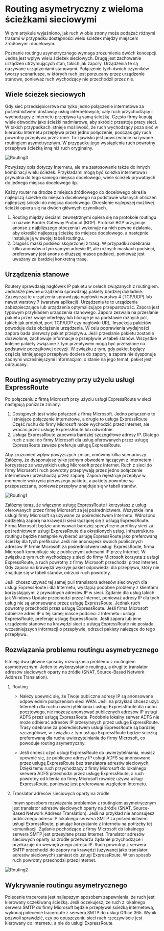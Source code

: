 <properties
   pageTitle="Routing asymetryczny | Microsoft Azure"
   description="W tym artykule przedstawiono problemy związane z routingiem asymetrycznym w sieci, które może napotkać klient, jeśli sieć zawiera wiele połączeń z miejscem docelowym."
   documentationCenter="na"
   services="expressroute"
   authors="osamazia"
   manager="carmonm"
   editor=""/>
<tags
   ms.service="expressroute"
   ms.devlang="na"
   ms.topic="get-started-article" 
   ms.tgt_pltfrm="na"
   ms.workload="infrastructure-services"
   ms.date="08/23/2016"
   ms.author="osamazia"/>

# Routing asymetryczny z wieloma ścieżkami sieciowymi

W tym artykule wyjaśniono, jak ruch w obie strony może podążać różnymi trasami w przypadku dostępności wielu ścieżek między miejscem źródłowym i docelowym.

Poznanie routingu asymetrycznego wymaga zrozumienia dwóch koncepcji. Jedną jest wpływ wielu ścieżek sieciowych. Drugą jest zachowanie urządzeń utrzymujących stan, takich jak zapory. Urządzenia te są nazywane urządzeniami stanowymi. Połączenie tych dwóch czynników tworzy scenariusze, w których ruch jest porzucany przez urządzenie stanowe, ponieważ ruch wychodzący nie przechodził przez nie.

## Wiele ścieżek sieciowych

Gdy sieć przedsiębiorstwa ma tylko jedno połączenie internetowe za pośrednictwem dostawcy usług internetowych, cały ruch przychodzący i wychodzący z Internetu przepływa tą samą ścieżką. Często firmy kupują wiele obwodów jako ścieżki nadmiarowe, aby skrócić przestoje pracy sieci. W takich przypadkach istnieje możliwość, że ruch wychodzący poza sieć w kierunku Internetu przepływa przez jedno połączenie, podczas gdy ruch powrotny przepływa przez inne. To zjawisko jest powszechnie nazywane routingiem asymetrycznym. W przypadku jego wystąpienia ruch powrotny przepływa ścieżką inną niż ruch oryginalny.

![Routing3](./media/expressroute-asymmetric-routing/AsymmetricRouting3.png)

Powyższy opis dotyczy Internetu, ale ma zastosowanie także do innych kombinacji wielu ścieżek. Przykładami mogą być ścieżka internetowa i prywatna do tego samego miejsca docelowego, wiele ścieżek prywatnych do jednego miejsca docelowego itp. 

Każdy router na drodze z miejsca źródłowego do docelowego określa najlepszą ścieżkę do miejsca docelowego na podstawie własnych obliczeń najlepszej ścieżki do miejsca docelowego. Określenie najlepszej możliwej ścieżki opiera się na dwóch głównych czynnikach.

1.  Routing między sieciami zewnętrznymi opiera się na protokole routingu o nazwie Border Gateway Protocol (BGP). Protokół BGP przyjmuje anonse z najbliższego otoczenia i wykonuje na nich pewne działania, aby określić najlepszą ścieżkę do miejsca docelowego, a następnie instaluje ją w swojej tabeli routingu.
2.  Długość maski podsieci skojarzonej z trasą. W przypadku odebrania kilku anonsów o tym samym adresie IP, ale różnych maskach podsieci, preferowany jest anons o dłuższej masce podsieci, ponieważ jest uważany za bardziej konkretną trasę.

## Urządzenia stanowe

Routery sprawdzają nagłówek IP pakietu w celach związanych z routingiem. Jednakże pewne urządzenia sprawdzają pakiety bardziej dokładnie. Zazwyczaj te urządzenia sprawdzają nagłówki warstwy 4 (TCP/UDP) lub nawet warstwy 7 (warstwa aplikacji). Urządzenia te to urządzenia zabezpieczające lub urządzenia optymalizujące przepustowość. Zapora jest typowym przykładem urządzenia stanowego. Zapora zezwala na przesłanie pakietu przez swoje interfejsy lub blokuje je na podstawie różnych pól, takich jak protokół, port TCP/UDP czy nagłówki URL. Inspekcja pakietów powoduje duże obciążenie urządzenia. W celu poprawienia wydajności zapora bada pierwszy pakiet przepływu. Jeśli przesłanie pakietu zostanie dozwolone, zachowuje informacje o przepływie w tabeli stanów. Wszystkie kolejne pakiety związane z tym przepływem mogą być przesyłane na podstawie początkowej decyzji. W związku z tym, gdy pakiet będący częścią istniejącego przepływu dociera do zapory, a zapora nie dysponuje żadnymi wcześniejszymi informacjami o stanie na jego temat, pakiet jest odrzucany.

## Routing asymetryczny przy użyciu usługi ExpressRoute

Po połączeniu z firmą Microsoft przy użyciu usługi ExpressRoute w sieci następują poniższe zmiany.

1.  Dostępnych jest wiele połączeń z firmą Microsoft. Jedno połączenie to istniejące połączenie internetowe, a drugie to usługa ExpressRoute. Część ruchu do firmy Microsoft może wychodzić przez Internet, ale wracać przez usługę ExpressRoute lub odwrotnie.
2.  Usługa ExpressRoute zapewnia bardziej szczegółowe adresy IP. Dlatego ruch z sieci do firmy Microsoft dla usług oferowanych przez usługę ExpressRoute zawsze preferuje usługę ExpressRoute. 

Aby zrozumieć wpływ powyższych zmian, omówmy kilka scenariuszy. Załóżmy, że dysponujesz tylko jednym obwodem łączącym z Internetem i korzystasz ze wszystkich usług Microsoft przez Internet. Ruch z sieci do firmy Microsoft i ruch powrotny przepływają przez jedno połączenie internetowe i przechodzą przez zaporę. Zapora rejestruje przepływ w momencie wykrycia pierwszego pakietu, a pakiety powrotne są przepuszczane, ponieważ przepływ znajduje się w tabeli stanów.

![Routing1](./media/expressroute-asymmetric-routing/AsymmetricRouting1.png)


Załóżmy teraz, że włączono usługę ExpressRoute i korzystasz z usług oferowanych przez firmę Microsoft za jej pośrednictwem. Wszystkie inne usługi firmy Microsoft są używane za pośrednictwem Internetu. Wdrożono oddzielną zaporę na krawędzi sieci łączącej się z usługą ExpressRoute. Firma Microsoft będzie anonsować bardziej specyficzne prefiksy sieci za pośrednictwem usługi ExpressRoute dla określonych usług. Infrastruktura routingu będzie następnie wybierać usługę ExpressRoute jako preferowaną ścieżkę dla tych prefiksów. Jeśli nie anonsujesz swoich publicznych adresów IP firmie Microsoft za pośrednictwem usługi ExpressRoute, firma Microsoft komunikuje się z publicznymi adresami IP przez Internet. W związku z tym ruch wychodzący z sieci do firmy Microsoft korzysta z usługi ExpressRoute, a ruch powrotny z firmy Microsoft przechodzi przez Internet. Gdy zapora na krawędzi wykryje pakiet odpowiedzi dla przepływu, który nie znajduje się w tabeli stanów, odrzuci ruch powrotny. 

Jeśli chcesz używać tej samej puli translatora adresów sieciowych dla usługi ExpressRoute i dla Internetu, wystąpią podobne problemy z klientami korzystającymi z prywatnych adresów IP w sieci. Żądanie dla usług takich jak Windows Update przechodzi przez Internet, ponieważ adresy IP dla tych usług nie są anonsowane przez usługę ExpressRoute. Jednak ruch powrotny przechodzi przez usługę ExpressRoute. Jeśli firma Microsoft odbierze adres IP o tej samej masce podsieci z Internetu i usługi ExpressRoute, preferuje usługę ExpressRoute. Jeśli zapora lub inne urządzenie stanowe na krawędzi sieci z usługą ExpressRoute nie posiada wcześniejszych informacji o przepływie, odrzuci pakiety należące do tego przepływu. 

## Rozwiązania problemu routingu asymetrycznego

Istnieją dwa główne sposoby rozwiązania problemu z routingiem asymetrycznym. Jeden to wykorzystanie routingu, a drugi to translator adresów sieciowych oparty na źródle (SNAT, Source-Based Network Address Translation). 

1. Routing 

    - Należy upewnić się, że Twoje publiczne adresy IP są anonsowane odpowiednim połączeniom sieci WAN. Jeśli na przykład chcesz użyć Internetu dla ruchu uwierzytelniania i usługi ExpressRoute dla ruchu pocztowego, nie możesz anonsować publicznych adresów IP usługi ADFS przez usługę ExpressRoute. Podobnie lokalny serwer ADFS nie może odbierać adresów IP przesyłanych przez usługę ExpressRoute. Trasy odebrane za pośrednictwem usługi ExpressRoute są bardziej szczegółowe, w związku z tym usługa ExpressRoute będzie ścieżką preferowaną dla ruchu uwierzytelniania do firmy Microsoft, co powoduje routing asymetryczny.

    - Jeśli chcesz użyć usługi ExpressRoute do uwierzytelniania, musisz upewnić się, że publiczne adresy IP usługi ADFS są anonsowane przez usługę ExpressRoute bez translatora adresów sieciowych. Dzięki temu ruch przychodzący z firmy Microsoft do lokalnego serwera ADFS przechodzi przez usługę ExpressRoute, a ruch powrotny od klienta do firmy Microsoft również używa usługi ExpressRoute, ponieważ jest preferowana względem Internetu. 

2. Translator adresów sieciowych oparty na źródle

    Innym sposobem rozwiązania problemów z routingiem asymetrycznym jest translator adresów sieciowych oparty na źródle (SNAT, Source-Based Network Address Translation). Jeśli na przykład nie anonsujesz publicznego adresu IP lokalnego serwera SMTP za pośrednictwem usługi ExpressRoute, planując korzystanie z Internetu na potrzeby tej komunikacji. Żądanie pochodzące z firmy Microsoft do lokalnego serwera SMTP jest przesyłane przez Internet. Translator adresów sieciowych oparty na źródle przetwarza żądanie przychodzące i przekazuje do wewnętrznego adresu IP. Ruch powrotny z serwera SMTP przechodzi do zapory na krawędzi (używanej jako translator adresów sieciowych) zamiast do usługi ExpressRoute. W ten sposób ruch powrotny przechodzi przez Internet. 


![Routing2](./media/expressroute-asymmetric-routing/AsymmetricRouting2.png)

## Wykrywanie routingu asymetrycznego

Polecenie traceroute jest najlepszym sposobem zapewnienia, że ruch jest kierowany oczekiwaną ścieżką. Jeśli oczekujesz, że ruch z lokalnego serwera SMTP do firmy Microsoft będzie przepływał ścieżką internetową, wykonaj polecenie traceroute z serwera SMTP do usługi Office 365. Wynik pozwoli sprawdzić, czy po opuszczeniu sieci ruch rzeczywiście jest kierowany do Internetu, a nie do usługi ExpressRoute. 





<!--HONumber=sep16_HO1-->


